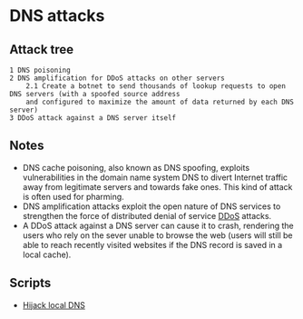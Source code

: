 # DNS attacks

## Attack tree

```text
1 DNS poisoning
2 DNS amplification for DDoS attacks on other servers
    2.1 Create a botnet to send thousands of lookup requests to open DNS servers (with a spoofed source address 
    and configured to maximize the amount of data returned by each DNS server)
3 DDoS attack against a DNS server itself 
```

## Notes

* DNS cache poisoning, also known as DNS spoofing, exploits vulnerabilities in the domain name system DNS to divert Internet traffic away from legitimate servers and towards fake ones. This kind of attack is often used for pharming.
* DNS amplification attacks exploit the open nature of DNS services to strengthen the force of distributed denial of service [DDoS](../tcp-ip/DDoS.md) attacks.
* A DDoS attack against a DNS server can cause it to crash, rendering the users who rely on the sever unable to browse the web (users will still be able to reach recently visited websites if the DNS record is saved in a local cache).

## Scripts

* [Hijack local DNS](https://github.com/tymyrddin/ymrir/tree/master/dns_spoofer)